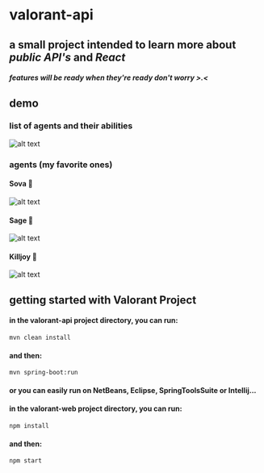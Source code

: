 # valorant-api
## a small project intended to learn more about *public API's* and *React*
##### features will be ready when they're ready don't worry >.<

## demo
### list of agents and their abilities
![alt text](https://i.snipboard.io/1pwBKq.jpg)

### agents (my favorite ones)
#### Sova 🏹
![alt text](https://i.snipboard.io/wFTUA2.jpg)
#### Sage 💓
![alt text](https://i.snipboard.io/hdDBjL.jpg)
#### Killjoy 🤖
![alt text](https://i.snipboard.io/nq4tBL.jpg)

## getting started with Valorant Project

#### in the valorant-api project directory, you can run:
`mvn clean install`

#### and then:
`mvn spring-boot:run`

#### or you can easily run on NetBeans, Eclipse, SpringToolsSuite or Intellij...

#### in the valorant-web project directory, you can run:
`npm install`

#### and then:
`npm start`
